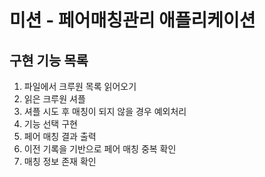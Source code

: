 # 미션 - 페어매칭관리 애플리케이션

## 구현 기능 목록

1. 파일에서 크루원 목록 읽어오기
2. 읽은 크루원 셔플
3. 셔플 시도 후 매칭이 되지 않을 경우 예외처리
4. 기능 선택 구현
5. 페어 매칭 결과 출력
6. 이전 기록을 기반으로 페어 매칭 중복 확인
7. 매칭 정보 존재 확인